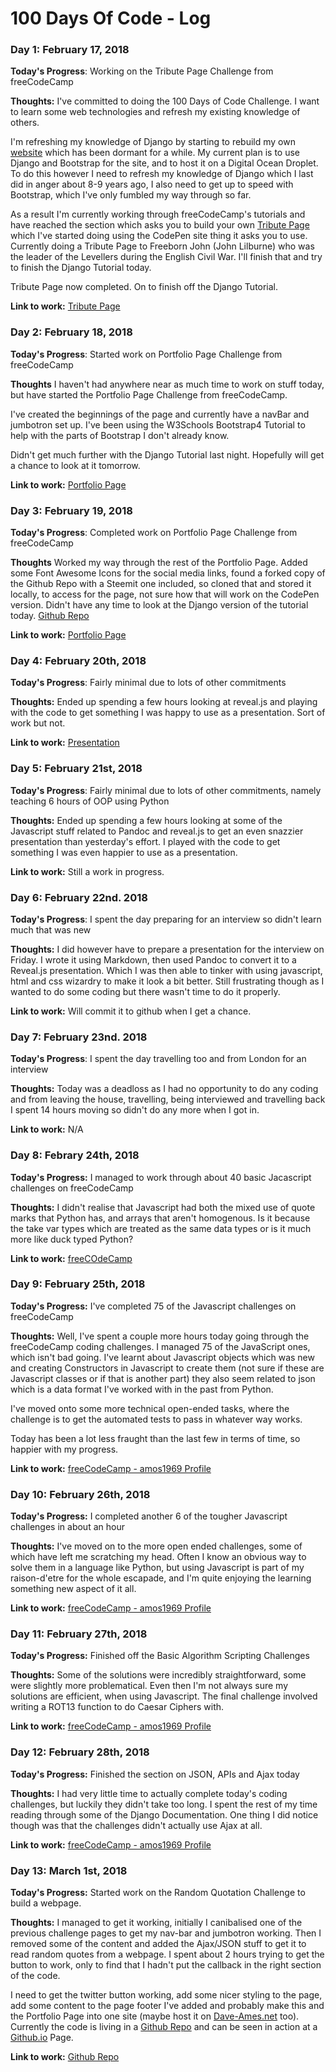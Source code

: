 # 100 Days Of Code - Log

### Day 1: February 17, 2018 
**Today's Progress**: Working on the Tribute Page Challenge from freeCodeCamp

**Thoughts:** I've committed to doing the 100 Days of Code Challenge. I want to learn some web technologies and refresh
my existing knowledge of others.

I'm refreshing my knowledge of Django by starting to rebuild my own [website](http://dave-ames.net) which has been
dormant for a while. My current plan is to use Django and Bootstrap for the site, and to host it on a Digital Ocean
Droplet. To do this however I need to refresh my knowledge of Django which I last did in anger about 8-9 years ago, I
also need to get up to speed with Bootstrap, which I've only fumbled my way through so far.

As a result I'm currently working through freeCodeCamp's tutorials and have reached the section which asks you to build
your own [Tribute Page](https://www.freecodecamp.org/challenges/build-a-tribute-page) which I've started doing using the
CodePen site thing it asks you to use. Currently doing a Tribute Page to Freeborn John (John Lilburne) who was the
leader of the Levellers during the English Civil War. I'll finish that and try to finish the Django Tutorial today.

Tribute Page now completed. On to finish off the Django Tutorial.

**Link to work:** [Tribute Page](https://codepen.io/amos1969/full/xYPqPo/)

### Day 2: February 18, 2018
**Today's Progress**: Started work on Portfolio Page Challenge from freeCodeCamp

**Thoughts** I haven't had anywhere near as much time to work on stuff today, but have started the Portfolio Page
Challenge from freeCodeCamp.

I've created the beginnings of the page and currently have a navBar and jumbotron set up. I've been using the W3Schools
Bootstrap4 Tutorial to help with the parts of Bootstrap I don't already know.

Didn't get much further with the Django Tutorial last night. Hopefully will get a chance to look at it tomorrow.

**Link to work:** [Portfolio Page](https://github.com/amos1969/portfolio)

### Day 3: February 19, 2018
**Today's Progress**: Completed work on Portfolio Page Challenge from freeCodeCamp

**Thoughts** Worked my way through the rest of the Portfolio Page. Added some Font Awesome Icons for the social media
  links, found a forked copy of the Github Repo with a Steemit one included, so cloned that and stored it locally, to
  access for the page, not sure how that will work on the CodePen version. Didn't have any time to look at the Django
  version of the tutorial today. [Github Repo](https://github.com/amos1969/portfolio)

**Link to work:** [Portfolio Page](https://codepen.io/amos1969/full/EQExKV/)

### Day 4: February 20th, 2018
**Today's Progress**: Fairly minimal due to lots of other commitments

**Thoughts:** Ended up spending a few hours looking at reveal.js and playing with the code to get something I was happy
to use as a presentation. Sort of work but not.

**Link to work:** [Presentation](http://dave-ames.net/presentation/)


### Day 5: February 21st, 2018
**Today's Progress**: Fairly minimal due to lots of other commitments, namely teaching 6 hours of OOP using Python

**Thoughts:** Ended up spending a few hours looking at some of the Javascript stuff related to Pandoc and reveal.js to
get an even snazzier presentation than yesterday's effort. I played with the code to get something I was even happier to
use as a presentation.

**Link to work:** Still a work in progress.

### Day 6: February 22nd. 2018
**Today's Progress**: I spent the day preparing for an interview so didn't learn much that was new

**Thoughts:** I did however have to prepare a presentation for the interview on Friday. I wrote it using Markdown, then
used Pandoc to convert it to a Reveal.js presentation. Which I was then able to tinker with using javascript, html and
css wizardry to make it look a bit better. Still frustrating though as I wanted to do some coding but there wasn't time
to do it properly.
  

**Link to work:** Will commit it to github when I get a chance.

### Day 7: February 23nd. 2018
**Today's Progress**: I spent the day travelling too and from London for an interview

**Thoughts:** Today was a deadloss as I had no opportunity to do any coding and from leaving the house, travelling,
being interviewed and travelling back I spent 14 hours moving so didn't do any more when I got in.  

**Link to work:** N/A

### Day 8: Febrary 24th, 2018
**Today's Progress:** I managed to work through about 40 basic Jacascript challenges on freeCodeCamp

**Thoughts:** I didn't realise that Javascript had both the mixed use of quote marks that Python has, and arrays that
aren't homogenous. Is it because the take var types which are treated as the same data types or is it much more like
duck typed Python?

**Link to work:** [freeCOdeCamp](https://www.freecodecamp.org/amos1969)

### Day 9: February 25th, 2018
**Today's Progress:** I've completed 75 of the Javascript challenges on freeCodeCamp

**Thoughts:** Well, I've spent a couple more hours today going through the freeCodeCamp coding challenges. I managed 75
of the JavaScript ones, which isn't bad going. I've learnt about Javascript objects which was new and creating
Constructors in Javascript to create them (not sure if these are Javascript classes or if that is another part) they
also seem related to json which is a data format I've worked with in the past from Python. 

I've moved onto some more technical open-ended tasks, where the challenge is to get the automated tests to pass in
whatever way works. 

Today has been a lot less fraught than the last few in terms of time, so happier with my progress.

**Link to work:** [freeCodeCamp - amos1969 Profile](https://www.freecodecamp.org/amos1969)

### Day 10: February 26th, 2018
**Today's Progress:** I completed another 6 of the tougher Javascript challenges in about an hour

**Thoughts:** I've moved on to the more open ended challenges, some of which have left me scratching my head. Often
I know an obvious way to solve them in a language like Python, but using Javascript is part of my raison-d'etre for the
whole escapade, and I'm quite enjoying the learning something new aspect of it all.

**Link to work:** [freeCodeCamp - amos1969 Profile](https://www.freecodecamp.org/amos1969)

### Day 11: February 27th, 2018
**Today's Progress:** Finished off the Basic Algorithm Scripting Challenges

**Thoughts:** Some of the solutions were incredibly straightforward, some were slightly more problematical. Even then
I'm not always sure my solutions are efficient, when using Javascript. The final challenge involved writing a ROT13
function to do Caesar Ciphers with.

**Link to work:** [freeCodeCamp - amos1969 Profile](https://www.freecodecamp.org/amos1969)

### Day 12: February 28th, 2018
**Today's Progress:** Finished the section on JSON, APIs and Ajax today

**Thoughts:** I had very little time to actually complete today's coding challenges, but luckily they didn't take too
long. I spent the rest of my time reading through some of the Django Documentation. One thing I did notice though was
that the challenges didn't actually use Ajax at all.

**Link to work:** [freeCodeCamp - amos1969 Profile](https://www.freecodecamp.org/amos1969)


### Day 13: March 1st, 2018
**Today's Progress:** Started work on the Random Quotation Challenge to build a webpage.

**Thoughts:** I managed to get it working, initially I canibalised one of the previous challenge pages to get my nav-bar
and jumbotron working. Then I removed some of the content and added the Ajax/JSON stuff to get it to read random quotes
from a webpage. I spent about 2 hours trying to get the button to work, only to find that I hadn't put the callback in
the right section of the code.

I need to get the twitter button working, add some nicer styling to the page, add some content to the page footer I've
added and probably make this and the Portfolio Page into one site (maybe host it on
[Dave-Ames.net](http://dave-ames.net/) too). Currently the code is living in a
[Github Repo](https://github.com/amos1969/random-quotes) and can be seen in action at a
[Github.io](https://amos1969.github.io/random-quotes/) Page.

**Link to work:** [Github Repo](https://github.com/amos1969/random-quotes)



